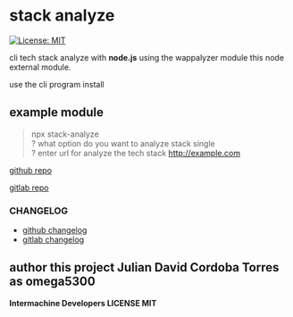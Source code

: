 # stack analyze

[![License: MIT](https://img.shields.io/badge/License-MIT-yellow.svg)](https://opensource.org/licenses/MIT)

cli tech stack analyze with **node.js** using the wappalyzer module this node external module.

use the cli program install

## example module
>npx stack-analyze<br>
>? what option do you want to analyze stack single<br>
>? enter url for analyze the tech stack http://example.com

[github repo](https://github.com/intermachine-developers/stack-analyze.git)

[gitlab repo](https://gitlab.com/Intermachine-dev/stack-analyze)

### CHANGELOG
- [github changelog](https://github.com/intermachine-developers/stack-analyze/CHANGELOG.md)
- [gitlab changelog](https://gitlab.com/Intermachine-dev/stack-analyze/CHANGELOG.md)
## author this project Julian David Cordoba Torres as omega5300

**Intermachine Developers LICENSE MIT**
